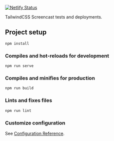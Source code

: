 [![Netlify Status](https://api.netlify.com/api/v1/badges/0139f02f-6b0d-46ed-973f-aecdc8771793/deploy-status)](https://app.netlify.com/sites/fb-tailwindcss/deploys)

TailwindCSS Screencast tests and deployments.

## Project setup
```
npm install
```

### Compiles and hot-reloads for development
```
npm run serve
```

### Compiles and minifies for production
```
npm run build
```

### Lints and fixes files
```
npm run lint
```

### Customize configuration
See [Configuration Reference](https://cli.vuejs.org/config/).